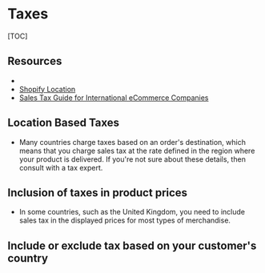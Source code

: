 # Taxes

[TOC]

## Resources

- 
- [Shopify Location](https://help.shopify.com/en/manual/taxes/location)
- [Sales Tax Guide for International eCommerce Companies](https://www.shipmonk.com/blog/sales-tax-guide-for-international-ecommerce-companies)

## Location Based Taxes

- Many countries charge taxes based on an order's destination, which means that you charge sales tax at the rate defined in the region where your product is delivered. If you're not sure about these details, then consult with a tax expert.

## Inclusion of taxes in product prices

- In some countries, such as the United Kingdom, you need to include sales tax in the displayed prices for most types of merchandise.

## Include or exclude tax based on your customer's country

